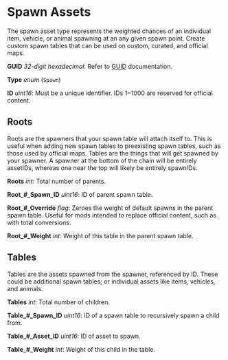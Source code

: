 Spawn Assets
============

The spawn asset type represents the weighted chances of an individual item, vehicle, or animal spawning at an any given spawn point. Create custom spawn tables that can be used on custom, curated, and official maps.

**GUID** *32-digit hexadecimal*: Refer to [GUID](/GUID.md) documentation.

**Type** *enum* (`Spawn`)

**ID** *uint16*: Must be a unique identifier. IDs 1‒1000 are reserved for official content.

Roots
-----

Roots are the spawners that your spawn table will attach itself to. This is useful when adding new spawn tables to preexisting spawn tables, such as those used by official maps. Tables are the things that will get spawned by your spawner. A spawner at the bottom of the chain will be entirely assetIDs, whereas one near the top will likely be entirely spawnIDs.

**Roots** *int*: Total number of parents.

**Root\_#\_Spawn\_ID** *uint16*:  ID of parent spawn table.

**Root\_#\_Override** *flag*: Zeroes the weight of default spawns in the parent spawn table. Useful for mods intended to replace official content, such as with total conversions.

**Root\_#\_Weight** *int*: Weight of this table in the parent spawn table.

Tables
------

Tables are the assets spawned from the spawner, referenced by ID. These could be additional spawn tables; or individual assets like items, vehicles, and animals.

**Tables** *int*: Total number of children.

**Table\_#\_Spawn_ID** *uint16*: ID of a spawn table to recursively spawn a child from.

**Table\_#\_Asset_ID** *uint16*: ID of asset to spawn.

**Table\_#\_Weight** *int*: Weight of this child in the table.
